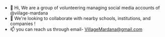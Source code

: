 - 👋 Hi, We are a group of volunteering managing social media accounts of @viilage-mardana
- 💞️ We're looking to collaborate with nearby schools, institutions, and companies !
- 📫 you can reach us through email- VillageMardana@gmail.com

<!---
viilage-mardana/viilage-mardana is a ✨ special ✨ repository because its `README.md` (this file) appears on your GitHub profile.
You can click the Preview link to take a look at your changes.
--->
